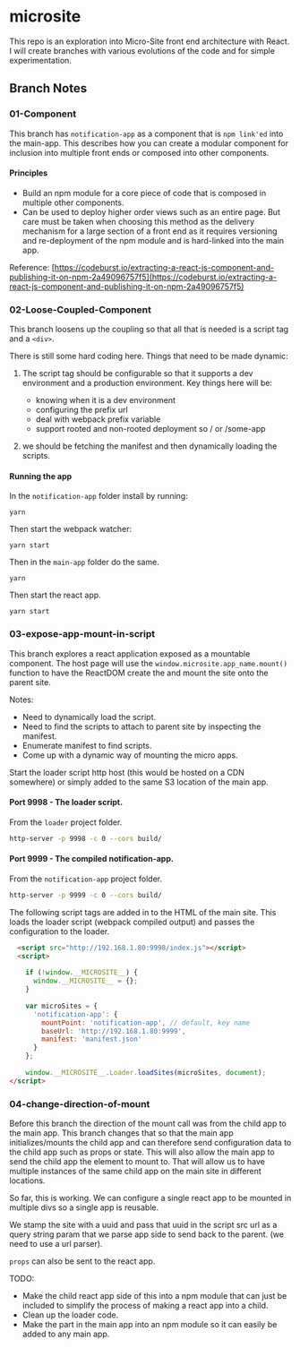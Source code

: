 # microsite

This repo is an exploration into Micro-Site front end architecture with React. I will create branches with various evolutions of the code and for simple experimentation.

## Branch Notes

### 01-Component
This branch has `notification-app` as a component that is `npm link'ed` into the main-app. This describes how you can create a modular component for inclusion into multiple front ends or composed into other components.

#### Principles

* Build an npm module for a core piece of code that is composed in multiple other components.
* Can be used to deploy higher order views such as an entire page. But care must be taken when choosing this method as the delivery mechanism for a large section of a front end as it requires versioning and re-deployment of the npm module and is hard-linked into the main app.

Reference: [https://codeburst.io/extracting-a-react-js-component-and-publishing-it-on-npm-2a49096757f5](https://codeburst.io/extracting-a-react-js-component-and-publishing-it-on-npm-2a49096757f5)

### 02-Loose-Coupled-Component

This branch loosens up the coupling so that all that is needed is a script tag and a ```<div>```. 

There is still some hard coding here.  Things that need to be made dynamic:

1. The script tag should be configurable so that it supports a dev environment and a production environment. Key things here will be:
	* knowing when it is a dev environment
	* configuring the prefix url
	* deal with webpack prefix variable
	* support rooted and non-rooted deployment so / or /some-app

2. we should be fetching the manifest and then dynamically loading the scripts.

#### Running the app

In the `notification-app` folder install by running:

```yarn```

Then start the webpack watcher:

```yarn start```

Then in the `main-app` folder do the same.

```yarn```

Then start the react app.

```yarn start```

### 03-expose-app-mount-in-script

This branch explores a react application exposed as a mountable component. The host page will use the `window.microsite.app_name.mount()` function to have the ReactDOM create the and mount the site onto the parent site.

Notes:

* Need to dynamically load the script.
* Need to find the scripts to attach to parent site by inspecting the manifest.
* Enumerate manifest to find scripts.
* Come up with a dynamic way of mounting the micro apps.

Start the loader script http host (this would be hosted on a CDN somewhere) or simply added to the same S3 location of the main app.

#### Port 9998 - The loader script.

From the `loader` project folder.

```sh
http-server -p 9998 -c 0 --cors build/
```

#### Port 9999 - The compiled notification-app.

From the `notification-app` project folder.

```sh
http-server -p 9999 -c 0 --cors build/
```

The following script tags are added in to the HTML of the main site.  This loads the loader script (webpack compiled output) and passes the configuration to the loader.

```html
  <script src="http://192.168.1.80:9998/index.js"></script>
  <script>
  
    if (!window.__MICROSITE__) {
      window.__MICROSITE__ = {};
    }
  
    var microSites = {
      'notification-app': {
        mountPoint: 'notification-app', // default, key name
        baseUrl: 'http://192.168.1.80:9999',
        manifest: 'manifest.json'
      }
    };
  
    window.__MICROSITE__.Loader.loadSites(microSites, document);
</script>
```

### 04-change-direction-of-mount

Before this branch the direction of the mount call was from the child app to the main app. This branch changes that so that the main app initializes/mounts the child app and can therefore send configuration data to the child app such as props or state. This will also allow the main app to send the child app the element to mount to. That will allow us to have multiple instances of the same child app on the main site in different locations.

So far, this is working. We can configure a single react app to be mounted in multiple divs so a single app is reusable.

We stamp the site with a uuid and pass that uuid in the script src url as a query string param that we parse app side to send back to the parent. (we need to use a url parser).

`props` can also be sent to the react app.

TODO: 

* Make the child react app side of this into a npm module that can just be included to simplify the process of making a react app into a child.
* Clean up the loader code.
* Make the part in the main app into an npm module so it can easily be added to any main app.

 
